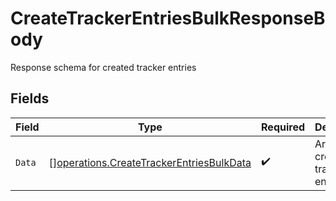# CreateTrackerEntriesBulkResponseBody

Response schema for created tracker entries


## Fields

| Field                                                                                                | Type                                                                                                 | Required                                                                                             | Description                                                                                          |
| ---------------------------------------------------------------------------------------------------- | ---------------------------------------------------------------------------------------------------- | ---------------------------------------------------------------------------------------------------- | ---------------------------------------------------------------------------------------------------- |
| `Data`                                                                                               | [][operations.CreateTrackerEntriesBulkData](../../models/operations/createtrackerentriesbulkdata.md) | :heavy_check_mark:                                                                                   | Array of created tracker entries                                                                     |